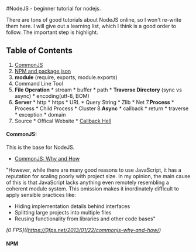 #NodeJS -  beginner tutorial for nodejs.

There are tons of good tutorials about NodeJS online, so I won't re-write them here. I will give out a learning list, which I think is a good order to follow. The important step is highlight.


## Table of Contents
  1. [CommonJS](#commonjs)
  2. [NPM and package.json](#npm)
  3. __module__ (require, exports, module.exports)
  4. Command Line Tool
  5. __File Operation__
  	* stream
  	* buffer
  	* path
  	* __Traverse Directory__ (sync vs async)
  	* encoding(utf-8, BOM)
  6. __Server__
  	* http
  	* https
  	* URL
  	* Query String
  	* Zlib
  	* Net
  7.__Process__
  	* Process
  	* Child Process
  	* Cluster
  8.__Async__
  	* callback
  	* return
  	* traverse
  	* exception
  	* domain
  9. Source
	* Offical Website
	* [Callback Hell](http://callbackhell.com/)

####  CommonJS:
This is the base for NodeJS. 
 * [CommonJS: Why and How](https://0fps.net/2013/01/22/commonjs-why-and-how/)
 
"However, while there are many good reasons to use JavaScript, it has a reputation for scaling poorly with project size.  In my opinion, the main cause of this is that JavaScript lacks anything even remotely resembling a coherent module system.  This omission makes it inordinately difficult to apply sensible practices like:

* Hiding implementation details behind interfaces
* Splitting large projects into multiple files
* Reusing functionality from libraries and other code bases"

_[0 FPS]((https://0fps.net/2013/01/22/commonjs-why-and-how/)_


#### NPM
